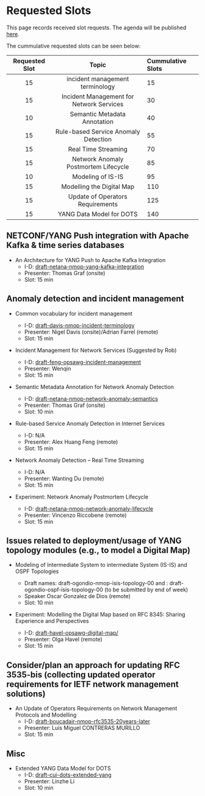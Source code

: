 # Requested Slots

This page records received slot requests. The agenda will be published [here](https://github.com/ietf-wg-nmop/IETF-Meetings/blob/main/119/agenda.md).

The cummulative requested slots can be seen below:

| Requested Slot          | Topic              | Cummulative Slots      |
|:-------------:|:-----------------:|:----------------|
| 15 | incident management terminology | 15    |
| 15  | Incident Management for Network Services | 30    |
| 10 | Semantic Metadata Annotation  | 40    |
| 15 |  Rule-based Service Anomaly Detection | 55   |
| 15 | Real Time Streaming | 70    |
| 15 | Network Anomaly Postmortem Lifecycle | 85    |
| 10 | Modeling of IS-IS | 95    |
| 15 | Modelling the Digital Map  | 110    |
| 15 | Update of Operators Requirements | 125    |
| 15 | YANG Data Model for DOTS | 140    |

## NETCONF/YANG Push integration with Apache Kafka & time series databases

* An Architecture for YANG Push to Apache Kafka Integration
   - I-D: [draft-netana-nmop-yang-kafka-integration](https://datatracker.ietf.org/doc/draft-netana-nmop-yang-kafka-integration/)
   - Presenter: Thomas Graf (onsite)
   - Slot: 15 min

## Anomaly detection and incident management

* Common vocabulary for incident management
   - I-D: [draft-davis-nmop-incident-terminology](https://datatracker.ietf.org/doc/draft-davis-nmop-incident-terminology/)
   - Presenter: Nigel Davis (onsite)/Adrian Farrel (remote)
   - Slot: 15 min

* Incident Management for Network Services (Suggested by Rob)
   - I-D: [draft-feng-opsawg-incident-management](https://datatracker.ietf.org/doc/draft-feng-opsawg-incident-management/)
   - Presenter: Wenqin
   - Slot: 15 min

* Semantic Metadata Annotation for Network Anomaly Detection
   - I-D: [draft-netana-nmop-network-anomaly-semantics](https://datatracker.ietf.org/doc/draft-netana-nmop-network-anomaly-semantics/)
   - Presenter: Thomas Graf (onsite)
   - Slot: 10 min

* Rule-based Service Anomaly Detection in Internet Services
   - I-D: N/A
   - Presenter: Alex Huang Feng (remote)
   - Slot: 15 min

* Network Anomaly Detection – Real Time Streaming
   - I-D: N/A   
   - Presenter: Wanting Du (remote)
   - Slot: 15 min
     
* Experiment: Network Anomaly Postmortem Lifecycle
   - I-D: [draft-netana-nmop-network-anomaly-lifecycle](https://datatracker.ietf.org/doc/draft-netana-nmop-network-anomaly-lifecycle/)  
   - Presenter: Vincenzo Riccobene (remote)
   - Slot: 15 min

## Issues related to deployment/usage of YANG topology modules (e.g., to model a Digital Map)

* Modeling of Intermediate System to intermediate System (IS-IS) and OSPF Topologies
  - Draft names: draft-ogondio-nmop-isis-topology-00 and : draft-ogondio-ospf-isis-topology-00 (to be submitted by end of week)
  - Speaker Oscar Gonzalez de Dios (remote)
  - Slot: 10 min

* Experiment: Modelling the Digital Map based on RFC 8345: Sharing Experience and Perspectives
   - I-D: [draft-havel-opsawg-digital-map/](https://datatracker.ietf.org/doc/draft-havel-opsawg-digital-map/)  
   - Presenter: Olga Havel (remote)
   - Slot: 15 min

## Consider/plan an approach for updating RFC 3535-bis (collecting updated operator requirements for IETF network management solutions)

* An Update of Operators Requirements on Network Management Protocols and Modelling
   - I-D: [draft-boucadair-nmop-rfc3535-20years-later](https://datatracker.ietf.org/doc/draft-boucadair-nmop-rfc3535-20years-later/)
   - Presenter: Luis Miguel CONTRERAS MURILLO
   - Slot: 15 min

## Misc

* Extended YANG Data Model for DOTS
  - I-D: [draft-cui-dots-extended-yang](https://datatracker.ietf.org/doc/draft-cui-dots-extended-yang/)
  - Presenter: Linzhe Li
  - Slot: 10 min

